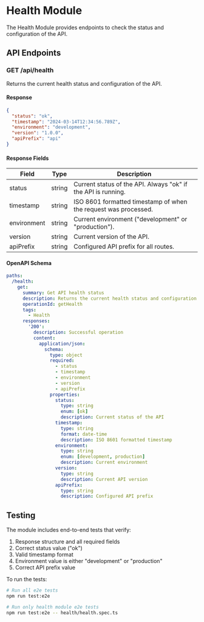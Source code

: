 # Health Module

The Health Module provides endpoints to check the status and configuration of the API.

## API Endpoints

### GET /api/health

Returns the current health status and configuration of the API.

#### Response

```json
{
  "status": "ok",
  "timestamp": "2024-03-14T12:34:56.789Z",
  "environment": "development",
  "version": "1.0.0",
  "apiPrefix": "api"
}
```

#### Response Fields

| Field | Type | Description |
|-------|------|-------------|
| status | string | Current status of the API. Always "ok" if the API is running. |
| timestamp | string | ISO 8601 formatted timestamp of when the request was processed. |
| environment | string | Current environment ("development" or "production"). |
| version | string | Current version of the API. |
| apiPrefix | string | Configured API prefix for all routes. |

#### OpenAPI Schema

```yaml
paths:
  /health:
    get:
      summary: Get API health status
      description: Returns the current health status and configuration of the API
      operationId: getHealth
      tags:
        - Health
      responses:
        '200':
          description: Successful operation
          content:
            application/json:
              schema:
                type: object
                required:
                  - status
                  - timestamp
                  - environment
                  - version
                  - apiPrefix
                properties:
                  status:
                    type: string
                    enum: [ok]
                    description: Current status of the API
                  timestamp:
                    type: string
                    format: date-time
                    description: ISO 8601 formatted timestamp
                  environment:
                    type: string
                    enum: [development, production]
                    description: Current environment
                  version:
                    type: string
                    description: Current API version
                  apiPrefix:
                    type: string
                    description: Configured API prefix
```

## Testing

The module includes end-to-end tests that verify:
1. Response structure and all required fields
2. Correct status value ("ok")
3. Valid timestamp format
4. Environment value is either "development" or "production"
5. Correct API prefix value

To run the tests:
```bash
# Run all e2e tests
npm run test:e2e

# Run only health module e2e tests
npm run test:e2e -- health/health.spec.ts
``` 